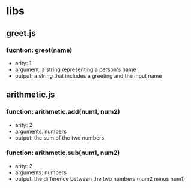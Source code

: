 # libs
## greet.js
### fucntion: greet(name)
- arity: 1
- argument: a string representing a person's name
- output: a string that includes a greeting and the input name

## arithmetic.js
### function: arithmetic.add(num1, num2)
- arity: 2
- arguments: numbers
- output: the sum of the two numbers

### function: arithmetic.sub(num1, num2)
- arity: 2
- arguments: numbers
- output: the difference between the two numbers (num2 minus num1)
